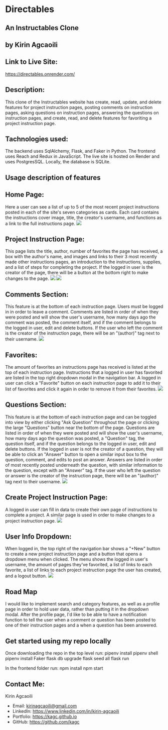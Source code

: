 # Directables
## An Instructables Clone
## by Kirin Agcaoili

## Link to Live Site:
https://directables.onrender.com/

## Description:
This clone of the Instructables website has create, read, update, and delete features for project instruction pages, posting comments on instruction pages, asking questions on instruction pages, answering the questions on instruction pages, and create, read, and delete features for favoriting a project instruction page.

## Tachnologies used:
The backend uses SqlAlchemy, Flask, and Faker in Python. The frontend uses Reach and Redux in JavaScript. The live site is hosted on Render and uses PostgresSQL. Locally, the database is SQLite.

## Usage description of features

## Home Page:
Here a user can see a list of up to 5 of the most recent project instructions posted in each of the site's seven categories as cards. Each card contains the instructions cover image, title, the creator's username, and functions as a link to the full instructions page.
![](/react-app/src/images/homepage.PNG)

## Project Instruction Page:
This page lists the title, author, number of favorites the page has received, a box with the author's name, and images and links to their 3 most recently made other instructions pages, an introduction to the instructions, supplies, and a list of steps for completing the project. If the logged in user is the creator of the page, there will be a button at the bottom right to make changes to the page.
![](/react-app/src/images/instructionspage1.PNG)
![](/react-app/src/images/instructionspage2.PNG)

## Comments Section:
This feature is at the bottom of each instruction page. Users must be logged in in order to leave a comment. Comments are listed in order of when they were posted and will show the user's username, how many days ago the comment was posted, the comment itself, and if the comment belongs to the logged in user, edit and delete buttons. If the user who left the comment is the creator of the instruction page, there will be an "(author)" tag next to their username.
![](/react-app/src/images/comments1.PNG)

## Favorites:
The amount of favorites an instructions page has received is listed at the top of each instruction page. Instructions that a logged in user has favorited are listed in the top right dropdown modal in the navigation bar. A logged in user can click a "Favorite" button on each instruction page to add it to their list of favorites and click it again in order to remove it from their favorites.
![](/react-app/src/images/favorites.PNG)

## Questions Section:
This feature is at the bottom of each instruction page and can be toggled into view by either clicking "Ask Question" throughout the page or clicking the large "Questions" button near the bottom of the page. Questions are listed in order of when they were posted and will show the user's username, how many days ago the question was posted, a "Question" tag, the question itself, and if the question belongs to the logged in user, edit and delete buttons. If the logged in user is not the creator of a question, they will be able to click an "Answer" button to open a similar input box to the question, comment, and edits to post an answer. Answers are listed in order of most recently posted underneath the question, with similar information to the question, except with an "Answer" tag. If the user who left the question or answer is the creator of the instruction page, there will be an "(author)" tag next to their username.
![](/react-app/src/images/questions.PNG)

## Create Project Instruction Page:
A logged in user can fill in data to create their own page of instructions to complete a project. A similar page is used in order to make changes to a project instruction page.
![](/react-app/src/images/create.PNG)

## User Info Dropdown:
When logged in, the top right of the navigation bar shows a "+New" button to create a new project instruction page and a button that opens a dropdown menu when clicked. The menu shows the logged in user's username, the amount of pages they've favorited, a list of links to each favorite, a list of links to each project instruction page the user has created, and a logout button.
![](/react-app/src/images/dropdown.PNG)

## Road Map
I would like to implement search and category features, as well as a profile page in order to hold user data, rather than putting it in the dropdown modal. After the profile page, I'd like to be able to have a notification function to tell the user when a comment or question has been posted to one of their instruction pages and a when a question has been answered.

## Get started using my repo locally
Once downloading the repo in the top level run:
pipenv install
pipenv shell
pipenv install Faker
flask db upgrade
flask seed all
flask run

In the frontend folder run:
npm install
npm start

## Contact Me:
Kirin Agcaoili
* Email: kirinagcaoili@gmail.com
* LinkedIn: https://www.linkedin.com/in/kirin-agcaoili
* Portfolio: https://kagc.github.io
* GitHub: https://github.com/kagc
